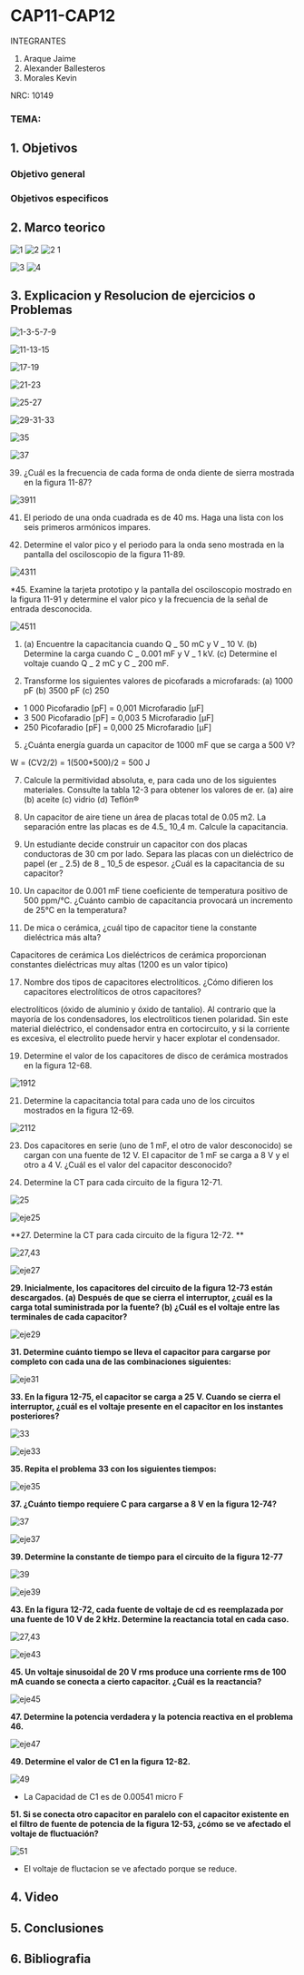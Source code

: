 # CAP11-CAP12
INTEGRANTES

1. Araque Jaime
2. Alexander Ballesteros
3. Morales Kevin

NRC: 10149

### TEMA: 

## 1. Objetivos
### Objetivo general

### Objetivos especificos

## 2. Marco teorico

![1](https://user-images.githubusercontent.com/93224166/149871415-a637a5f1-fe94-49b6-9be7-6f2176a40a4e.png)
![2](https://user-images.githubusercontent.com/93224166/149871418-8c1deff8-c6ff-4625-b4f6-447947dfb30e.png)
![2 1](https://user-images.githubusercontent.com/93224166/149871417-0ca3f618-64e9-4270-acbe-1ba0d207c195.png)

![3](https://user-images.githubusercontent.com/93224166/149871419-a1e7d924-1574-43e6-a3f3-47f284e85cb6.png)
![4](https://user-images.githubusercontent.com/93224166/149871422-83b1e621-7df0-4798-aa28-2221a0cea31e.png)


## 3. Explicacion y Resolucion de ejercicios o Problemas



![1-3-5-7-9](https://user-images.githubusercontent.com/93928146/149858773-834c189e-1767-44e2-a346-d4e62888d539.PNG)


![11-13-15](https://user-images.githubusercontent.com/93928146/149858781-839cd9d1-f8fb-4261-a6a2-2d97095941e1.PNG)


![17-19](https://user-images.githubusercontent.com/93928146/149858786-f29f2b62-d0ea-4761-a39d-8f4109a14f46.PNG)


![21-23](https://user-images.githubusercontent.com/93928146/149858791-fc270520-2e7e-469b-827c-021fe0ac9008.PNG)


![25-27](https://user-images.githubusercontent.com/93928146/149858796-b5195fa4-bd4a-47b4-a38b-fc73dc5a80b8.PNG)


![29-31-33](https://user-images.githubusercontent.com/93928146/149858807-0668e705-ce73-491a-b093-51ade4fb46cb.PNG)


![35](https://user-images.githubusercontent.com/93928146/149858810-de543343-33bb-4dab-b5f4-1c2c846fdf2f.PNG)


![37](https://user-images.githubusercontent.com/93928146/149858817-312bdfe7-0003-43bf-ab71-985e5b69e9e6.PNG)





39. ¿Cuál es la frecuencia de cada forma de onda diente de sierra mostrada en la figura 11-87?

![3911](https://user-images.githubusercontent.com/93951775/149837801-6e547a20-4e0a-4c29-b2b9-bab200987818.JPG)

41. El periodo de una onda cuadrada es de 40 ms. Haga una lista con los seis primeros armónicos impares.

43. Determine el valor pico y el periodo para la onda seno mostrada en la pantalla del osciloscopio de la
figura 11-89.


![4311](https://user-images.githubusercontent.com/93951775/149837809-f403e2d4-aa5a-4fb7-9793-56a79a73908d.JPG)

*45. Examine la tarjeta prototipo y la pantalla del osciloscopio mostrado en la figura 11-91 y determine el
valor pico y la frecuencia de la señal de entrada desconocida.

![4511](https://user-images.githubusercontent.com/93951775/149837818-60159f8b-816c-4335-b830-15d725671d1d.JPG)

1. (a) Encuentre la capacitancia cuando Q _ 50 mC y V _ 10 V.
(b) Determine la carga cuando C _ 0.001 mF y V _ 1 kV.
(c) Determine el voltaje cuando Q _ 2 mC y C _ 200 mF.



3. Transforme los siguientes valores de picofarads a microfarads:
(a) 1000 pF (b) 3500 pF (c) 250 

* 1 000 Picofaradio [pF] = 0,001 Microfaradio [µF]
* 3 500 Picofaradio [pF] = 0,003 5 Microfaradio [µF]
* 250 Picofaradio [pF] = 0,000 25 Microfaradio [µF]

5. ¿Cuánta energía guarda un capacitor de 1000 mF que se carga a 500 V?

W = (CV2/2)
= 1(500*500)/2
= 500 J

7. Calcule la permitividad absoluta, e, para cada uno de los siguientes materiales. Consulte la tabla 12-3
para obtener los valores de er.
(a)	aire (b) aceite (c) vidrio (d) Teflón®

9. Un capacitor de aire tiene un área de placas total de 0.05 m2. La separación entre las placas es de 4.5_ 10_4 m. Calcule la capacitancia.

11. Un estudiante decide construir un capacitor con dos placas conductoras de 30 cm por lado. Separa las
placas con un dieléctrico de papel (er _ 2.5) de 8 _ 10_5 de espesor. ¿Cuál es la capacitancia de su capacitor?

13. Un capacitor de 0.001 mF tiene coeficiente de temperatura positivo de 500 ppm/°C. ¿Cuánto cambio
de capacitancia provocará un incremento de 25°C en la temperatura?

15. De mica o cerámica, ¿cuál tipo de capacitor tiene la constante dieléctrica más alta?

Capacitores de cerámica Los dieléctricos de cerámica proporcionan constantes dieléctricas
muy altas (1200 es un valor típico)

17. Nombre dos tipos de capacitores electrolíticos. ¿Cómo difieren los capacitores electrolíticos de otros
capacitores?

electrolíticos (óxido de aluminio y óxido de tantalio).
Al contrario que la mayoría de los condensadores, los electrolíticos tienen polaridad. 
Sin este material dieléctrico, el condensador entra en cortocircuito, y si la corriente es excesiva, el electrolito puede hervir y hacer explotar el condensador.



19. Determine el valor de los capacitores de disco de cerámica mostrados en la figura 12-68.

![1912](https://user-images.githubusercontent.com/93951775/149837836-73b8b300-c54e-4b6a-aa89-ddf606f550f1.JPG)

21. Determine la capacitancia total para cada uno de los circuitos mostrados en la figura 12-69.

![2112](https://user-images.githubusercontent.com/93951775/149837845-408e94e4-a3e8-468d-8bc0-c6de2ce8048e.JPG)

23. Dos capacitores en serie (uno de 1 mF, el otro de valor desconocido) se cargan con una fuente de 12 V.
El capacitor de 1 mF se carga a 8 V y el otro a 4 V. ¿Cuál es el valor del capacitor desconocido?



25. Determine la CT para cada circuito de la figura 12-71.

![25](https://user-images.githubusercontent.com/93224166/149871424-bbb26f86-d0ec-487f-b035-8aad4d538311.png)

![eje25](https://user-images.githubusercontent.com/93224166/149871437-7193bacf-44e7-44a2-942d-50ff96853d22.png)


**27. Determine la CT para cada circuito de la figura 12-72. **

![27,43](https://user-images.githubusercontent.com/93224166/149871425-79641195-9986-4a28-91b4-9cb7da602327.png)

![eje27](https://user-images.githubusercontent.com/93224166/149871438-2b17b24e-aa91-40d6-b818-4fa0baf952e5.png)

**29. Inicialmente, los capacitores del circuito de la figura 12-73 están descargados. (a) Después de que se cierra el interruptor, ¿cuál es la carga total suministrada por la fuente? (b) ¿Cuál es el voltaje entre las terminales de cada capacitor?**

![eje29](https://user-images.githubusercontent.com/93224166/149871440-8faacf91-d71c-45cd-866f-5c83510245e6.png)

**31. Determine cuánto tiempo se lleva el capacitor para cargarse por completo con cada una de las combinaciones siguientes:** 

![eje31](https://user-images.githubusercontent.com/93224166/149871443-ea397a21-5732-44ab-9f0c-1ffb71516a86.png)

**33. En la figura 12-75, el capacitor se carga a 25 V. Cuando se cierra el interruptor, ¿cuál es el voltaje presente en el capacitor en los instantes posteriores?**

![33](https://user-images.githubusercontent.com/93224166/149871426-0cc55012-9a20-4dab-8526-2e732167ce81.png)

![eje33](https://user-images.githubusercontent.com/93224166/149871444-81e00d79-c8e9-4335-bcda-555d1246654f.png)

**35. Repita el problema 33 con los siguientes tiempos:**




![eje35](https://user-images.githubusercontent.com/93224166/149871446-e9e20b95-323c-483b-bf94-4e1162fd0dcb.png)

**37. ¿Cuánto tiempo requiere C para cargarse a 8 V en la figura 12-74?**

![37](https://user-images.githubusercontent.com/93224166/149871428-63b4bfcf-7739-4488-9eeb-6be6863007d6.png)

![eje37](https://user-images.githubusercontent.com/93224166/149871406-e774f081-8ab5-42a2-8350-ebb0debed589.png)


**39. Determine la constante de tiempo para el circuito de la figura 12-77**

![39](https://user-images.githubusercontent.com/93224166/149871430-68cd6aa8-d61c-4948-8dbf-f10070a7ab90.png)

![eje39](https://user-images.githubusercontent.com/93224166/149871409-e308cc0a-c906-4bbf-820b-0a4a4414ac8c.png)

**43. En la figura 12-72, cada fuente de voltaje de cd es reemplazada por una fuente de 10 V de 2 kHz. Determine la reactancia total en cada caso.**

![27,43](https://user-images.githubusercontent.com/93224166/149871425-79641195-9986-4a28-91b4-9cb7da602327.png)

![eje43](https://user-images.githubusercontent.com/93224166/149871411-73e8c55f-3a8c-4b75-b1bd-c3d1b85a643c.png)

**45. Un voltaje sinusoidal de 20 V rms produce una corriente rms de 100 mA cuando se conecta a cierto capacitor. ¿Cuál es la reactancia?**

![eje45](https://user-images.githubusercontent.com/93224166/149871413-8f3a8157-87f1-4058-a301-c09c6b8743a6.png)

**47. Determine la potencia verdadera y la potencia reactiva en el problema 46.**

![eje47](https://user-images.githubusercontent.com/93224166/149871414-b734c949-12ce-4fa0-be14-2fb24d18496f.png)

**49. Determine el valor de C1 en la figura 12-82.**

![49](https://user-images.githubusercontent.com/93224166/149871434-9636df12-3a7b-4399-bfbb-f2f352286adb.png)

* La Capacidad de C1 es de 0.00541 micro F

**51. Si se conecta otro capacitor en paralelo con el capacitor existente en el filtro de fuente de potencia de la figura 12-53, ¿cómo se ve afectado el voltaje de fluctuación?**

![51](https://user-images.githubusercontent.com/93224166/149871994-b98919e0-8c1e-488f-b97e-b9a1e7106e74.png)
* El voltaje de fluctacion se ve afectado porque se reduce.










## 4. Video 

## 5. Conclusiones

## 6. Bibliografia
